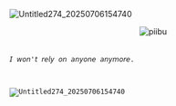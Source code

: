 ![Untitled274_20250706154740](https://github.com/user-attachments/assets/4cbdf8c1-cad7-4d75-923d-fbee4b50b687)



<p align="center"> <img src="https://komarev.com/ghpvc/?username=piibu&label=˃ᆺ˂&color=AE99CF&style=flat" alt="piibu" /> </p>　　　　　　　　　　　　　　　　　　　　　　　　　　　　　　　　　　　　　　　　　　　　　　　　　　　　　　　　　　　　　
<code style="color : name_color">𝘐 𝘸𝘰𝘯'𝘵 𝘳𝘦𝘭𝘺 𝘰𝘯 𝘢𝘯𝘺𝘰𝘯𝘦 𝘢𝘯𝘺𝘮𝘰𝘳𝘦.</A698B9>
                     
　　　　　　　　　　　　　　　　　　　　　　　　　　　　　　　　　　　　　　　　　　　　　　　　　　　　　　　　　　　　　　　　　　　　　　　　　　　　　　　　　　　　　　　　　　　　　　　　　　　　　　　　　　　　　　　　　　　　　　　　　　　　　　
![Untitled274_20250706154740](https://github.com/user-attachments/assets/4cbdf8c1-cad7-4d75-923d-fbee4b50b687)

